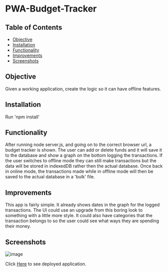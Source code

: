 # PWA-Budget-Tracker

## Table of Contents

- [Objective](#Objective)
- [Installation](#installation)
- [Functionality](#Functionality)
- [Improvements](#Improvements)
- [Screenshots](#Screenshots)

## Objective 

Given a working application, create the logic so it can have offline features.

## Installation

Run 'npm install'

## Functionality

After running node server.js, and going on to the correct browser url, a budget tracker is shown. The user can add or delete funds and it will save it to the database and show a graph on the bottom logging the transactions. If the user switches to offline mode they can still make transactions but the data will be stored in indexedDB rather then the actual database. Once back in online mode, the transactions made while in offline mode will then be saved to the actual database in a 'bulk' file.

## Improvements

This app is fairly simple. It already shows dates in the graph for the logged transactions. The UI could use an upgrade from this boring look to something with a little more style. It could also have categories that the transaction belongs to so the user could see what ways they are spending their money.

## Screenshots
 
![image](https://user-images.githubusercontent.com/69565347/99154039-9cd7be80-2661-11eb-9da6-9c7e54d2064d.png)

Click [Here](https://limitless-thicket-35109.herokuapp.com/) to see deployed application.